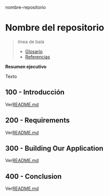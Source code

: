 nombre-repositorio

# Nombre del repositorio

> línea de bala
>
> -   [Glosario](./GLOSSARY.md)
> -   [Referencias](./REFERENCES.md)

**Resumen ejecutivo**

Texto

## 100 - Introducción

Ver[README.md](./100/README.md)

## 200 - Requirements

Ver[README.md](./200/README.md)

## 300 - Building Our Application

Ver[README.md](./300/README.md)

## 400 - Conclusion

Ver[README.md](./400/README.md)
